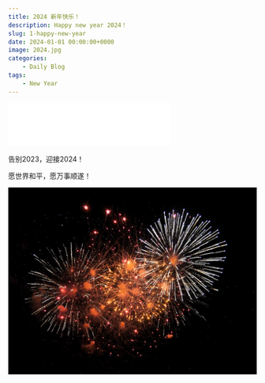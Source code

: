 ```yaml
---
title: 2024 新年快乐！
description: Happy new year 2024！
slug: 1-happy-new-year
date: 2024-01-01 00:00:00+0000
image: 2024.jpg
categories:
    - Daily Blog
tags:
    - New Year
---
```


<iframe frameborder="no" border="0" marginwidth="0" marginheight="0" width=330 height=86 src="//music.163.com/outchain/player?type=2&id=2113257595&auto=1&height=66"></iframe>

告别2023，迎接2024！

愿世界和平，愿万事顺遂！

![愿往后生活如烟花般绚烂](fireworks.jpg)